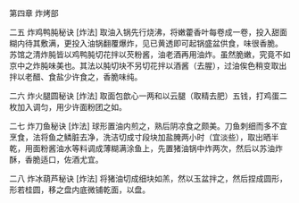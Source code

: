 第四章 炸烤部

二五 炸鸡鸭肫秘诀
[炸法]
取油入锅先行烧沸，将嫩藿香叶每卷成一卷，投入甜面糊内待其敷满，更投入油锅翻覆爆炸，见已黄透即可起锅盛盆供食，味很香脆。
苏馆之清炸肫皆以鸡鸭肫切花拌以芡粉酱，油老酒再用油炸。虽然脆嫩，究竟不如京中之炸肫味美也。其法以肫切块不另切花拌以酒酱（去腥），过油俟色稍变取出拌以老醋、食盐少许食之，香脆味纯。

二六 炸火腿圆秘诀
[炸法]
取面包歆心一两和以云腿（取精去肥）五钱，打鸡蛋二枚加入调匀，用少许面粉团之如。

二七 炸刀鱼秘诀
[炸法]
球形置油内煎之，熟后阴凉食之颇美。刀鱼刺细而多不宜烹食，法将鱼之鳞脏去净，洗洁切成寸段块加盐腌两小时（宜淡些），取出晒半乾，用面粉酱油水等料调成薄糊满涂鱼上，先置猪油锅中炸两次，然后以苏油炸酥，香脆适口，佐酒尤宜。

二八 炸冰葫芦秘诀
[炸法]
将猪油切成细块如羔，然以玉盆拌之，然后捏成圆形，形若桂圆，移之盘内底微铺乾面，以盘。